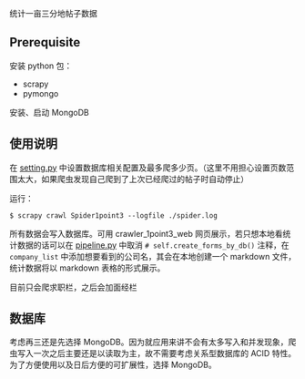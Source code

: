 统计一亩三分地帖子数据

## Prerequisite

安装 python 包： 
- scrapy
- pymongo

安装、启动 MongoDB

## 使用说明

在 [setting.py](crawler_1point3/settings.py) 中设置数据库相关配置及最多爬多少页。（这里不用担心设置页数范围太大，如果爬虫发现自己爬到了上次已经爬过的帖子时自动停止）

运行：

```
$ scrapy crawl Spider1point3 --logfile ./spider.log
```

所有数据会写入数据库。可用 crawler_1point3_web 网页展示，若只想本地看统计数据的话可以在 [pipeline.py](crawler_1point3/pipelines.py) 中取消 `# self.create_forms_by_db()` 注释，在 `company_list` 中添加想要看到的公司名，其会在本地创建一个 markdown 文件，统计数据将以 markdown 表格的形式展示。

目前只会爬求职栏，之后会加面经栏

## 数据库

考虑再三还是先选择 MongoDB。因为就应用来讲不会有太多写入和并发现象，爬虫写入一次之后主要还是以读取为主，故不需要考虑关系型数据库的 ACID 特性。为了方便使用以及日后方便的可扩展性，选择 MongoDB。
